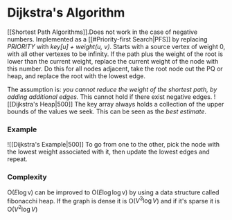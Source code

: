 # Dijkstra's Algorithm
[[Shortest Path Algorithms]].Does not work in the case of negative numbers. Implemented as a [[#Priority-first Search|PFS]] by replacing *PRIORITY* with *key[u] + weight(u, v)*.
Starts with a source vertex of weight 0, with all other vertexes to be infinity. If the path plus the weight of the root is lower than the current weight, replace the current weight of the node with this number. Do this for all nodes adjacent, take the root node out the PQ or heap, and replace the root with the lowest edge.

The assumption is: *you cannot reduce the weight of the shortest path, by adding additional edges.* This cannot hold if there exist negative edges.
![[Dijkstra's Heap|500]]
The key array always holds a collection of the upper bounds of the values we seek. This can be seen as the *best estimate*.

### Example
![[Dijkstra's Example|500]]
To go from one to the other, pick the node with the lowest weight associated with it, then update the lowest edges and repeat.
### Complexity
O($E\log$v) can be improved to O($E\log\log$v) by using a data structure called fibonacchi heap. If the graph is dense it is O($V^3 \log V$) and if it's sparse it is O($V^2 \log V$)